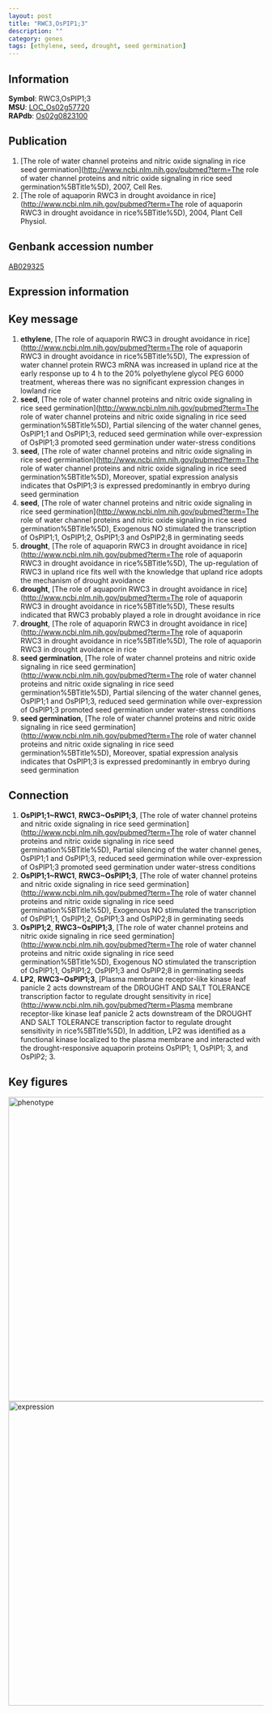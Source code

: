 ```yaml
---
layout: post
title: "RWC3,OsPIP1;3"
description: ""
category: genes
tags: [ethylene, seed, drought, seed germination]
---
```


## Information
__Symbol__: RWC3,OsPIP1;3  
__MSU__: [LOC_Os02g57720](http://rice.plantbiology.msu.edu/cgi-bin/ORF_infopage.cgi?orf=LOC_Os02g57720)  
__RAPdb__: [Os02g0823100](http://rapdb.dna.affrc.go.jp/viewer/gbrowse_details/irgsp1?name=Os02g0823100)  

## Publication
1. [The role of water channel proteins and nitric oxide signaling in rice seed germination](http://www.ncbi.nlm.nih.gov/pubmed?term=The role of water channel proteins and nitric oxide signaling in rice seed germination%5BTitle%5D), 2007, Cell Res.
2. [The role of aquaporin RWC3 in drought avoidance in rice](http://www.ncbi.nlm.nih.gov/pubmed?term=The role of aquaporin RWC3 in drought avoidance in rice%5BTitle%5D), 2004, Plant Cell Physiol.

## Genbank accession number
[AB029325](http://www.ncbi.nlm.nih.gov/nuccore/AB029325)  

## Expression information

## Key message
1. __ethylene__, [The role of aquaporin RWC3 in drought avoidance in rice](http://www.ncbi.nlm.nih.gov/pubmed?term=The role of aquaporin RWC3 in drought avoidance in rice%5BTitle%5D),  The expression of water channel protein RWC3 mRNA was increased in upland rice at the early response up to 4 h to the 20% polyethylene glycol PEG 6000 treatment, whereas there was no significant expression changes in lowland rice
2. __seed__, [The role of water channel proteins and nitric oxide signaling in rice seed germination](http://www.ncbi.nlm.nih.gov/pubmed?term=The role of water channel proteins and nitric oxide signaling in rice seed germination%5BTitle%5D),  Partial silencing of the water channel genes, OsPIP1;1 and OsPIP1;3, reduced seed germination while over-expression of OsPIP1;3 promoted seed germination under water-stress conditions
3. __seed__, [The role of water channel proteins and nitric oxide signaling in rice seed germination](http://www.ncbi.nlm.nih.gov/pubmed?term=The role of water channel proteins and nitric oxide signaling in rice seed germination%5BTitle%5D),  Moreover, spatial expression analysis indicates that OsPIP1;3 is expressed predominantly in embryo during seed germination
4. __seed__, [The role of water channel proteins and nitric oxide signaling in rice seed germination](http://www.ncbi.nlm.nih.gov/pubmed?term=The role of water channel proteins and nitric oxide signaling in rice seed germination%5BTitle%5D),  Exogenous NO stimulated the transcription of OsPIP1;1, OsPIP1;2, OsPIP1;3 and OsPIP2;8 in germinating seeds
5. __drought__, [The role of aquaporin RWC3 in drought avoidance in rice](http://www.ncbi.nlm.nih.gov/pubmed?term=The role of aquaporin RWC3 in drought avoidance in rice%5BTitle%5D),  The up-regulation of RWC3 in upland rice fits well with the knowledge that upland rice adopts the mechanism of drought avoidance
6. __drought__, [The role of aquaporin RWC3 in drought avoidance in rice](http://www.ncbi.nlm.nih.gov/pubmed?term=The role of aquaporin RWC3 in drought avoidance in rice%5BTitle%5D),  These results indicated that RWC3 probably played a role in drought avoidance in rice
7. __drought__, [The role of aquaporin RWC3 in drought avoidance in rice](http://www.ncbi.nlm.nih.gov/pubmed?term=The role of aquaporin RWC3 in drought avoidance in rice%5BTitle%5D), The role of aquaporin RWC3 in drought avoidance in rice
8. __seed germination__, [The role of water channel proteins and nitric oxide signaling in rice seed germination](http://www.ncbi.nlm.nih.gov/pubmed?term=The role of water channel proteins and nitric oxide signaling in rice seed germination%5BTitle%5D),  Partial silencing of the water channel genes, OsPIP1;1 and OsPIP1;3, reduced seed germination while over-expression of OsPIP1;3 promoted seed germination under water-stress conditions
9. __seed germination__, [The role of water channel proteins and nitric oxide signaling in rice seed germination](http://www.ncbi.nlm.nih.gov/pubmed?term=The role of water channel proteins and nitric oxide signaling in rice seed germination%5BTitle%5D),  Moreover, spatial expression analysis indicates that OsPIP1;3 is expressed predominantly in embryo during seed germination

## Connection
1. __OsPIP1;1~RWC1__, __RWC3~OsPIP1;3__, [The role of water channel proteins and nitric oxide signaling in rice seed germination](http://www.ncbi.nlm.nih.gov/pubmed?term=The role of water channel proteins and nitric oxide signaling in rice seed germination%5BTitle%5D),  Partial silencing of the water channel genes, OsPIP1;1 and OsPIP1;3, reduced seed germination while over-expression of OsPIP1;3 promoted seed germination under water-stress conditions
2. __OsPIP1;1~RWC1__, __RWC3~OsPIP1;3__, [The role of water channel proteins and nitric oxide signaling in rice seed germination](http://www.ncbi.nlm.nih.gov/pubmed?term=The role of water channel proteins and nitric oxide signaling in rice seed germination%5BTitle%5D),  Exogenous NO stimulated the transcription of OsPIP1;1, OsPIP1;2, OsPIP1;3 and OsPIP2;8 in germinating seeds
3. __OsPIP1;2__, __RWC3~OsPIP1;3__, [The role of water channel proteins and nitric oxide signaling in rice seed germination](http://www.ncbi.nlm.nih.gov/pubmed?term=The role of water channel proteins and nitric oxide signaling in rice seed germination%5BTitle%5D),  Exogenous NO stimulated the transcription of OsPIP1;1, OsPIP1;2, OsPIP1;3 and OsPIP2;8 in germinating seeds
4. __LP2__, __RWC3~OsPIP1;3__, [Plasma membrane receptor-like kinase leaf panicle 2 acts downstream of the DROUGHT AND SALT TOLERANCE transcription factor to regulate drought sensitivity in rice](http://www.ncbi.nlm.nih.gov/pubmed?term=Plasma membrane receptor-like kinase leaf panicle 2 acts downstream of the DROUGHT AND SALT TOLERANCE transcription factor to regulate drought sensitivity in rice%5BTitle%5D), In addition, LP2 was identified as a functional kinase localized to the plasma membrane and interacted with the drought-responsive aquaporin proteins OsPIP1; 1, OsPIP1; 3, and OsPIP2; 3.

## Key figures
<img src="http://ricencode.github.io/images/RWC3.pheno.png" alt="phenotype"  style="width: 600px;"/>

<img src="http://ricencode.github.io/images/RWC3.exp.png" alt="expression"  style="width: 600px;"/>


